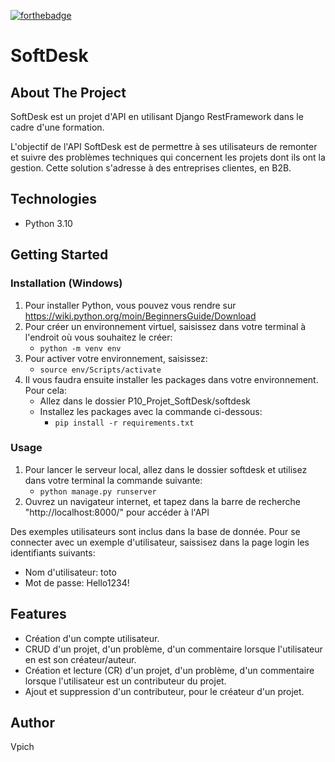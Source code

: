 [![forthebadge](https://forthebadge.com/images/badges/made-with-python.svg)](https://forthebadge.com)

# SoftDesk

## About The Project

SoftDesk est un projet d'API en utilisant Django RestFramework dans le cadre d'une formation.

L'objectif de l'API SoftDesk est de permettre à ses utilisateurs de remonter et suivre des problèmes techniques qui concernent les projets dont ils ont la gestion.
Cette solution s'adresse à des entreprises clientes, en B2B.

## Technologies

- Python 3.10

## Getting Started

### Installation (Windows)

1. Pour installer Python, vous pouvez vous rendre sur https://wiki.python.org/moin/BeginnersGuide/Download
2. Pour créer un environnement virtuel, saisissez dans votre terminal à l'endroit où vous souhaitez le créer:
    - `python -m venv env`
3. Pour activer votre environnement, saisissez:
    - `source env/Scripts/activate`
4. Il vous faudra ensuite installer les packages dans votre environnement. Pour cela:
   - Allez dans le dossier P10_Projet_SoftDesk/softdesk
   - Installez les packages avec la commande ci-dessous:
     - `pip install -r requirements.txt`

### Usage

1. Pour lancer le serveur local, allez dans le dossier softdesk et utilisez dans votre terminal la commande suivante:
    - `python manage.py runserver`
2. Ouvrez un navigateur internet, et tapez dans la barre de recherche "http://localhost:8000/" pour accéder à l'API

Des exemples utilisateurs sont inclus dans la base de donnée.
Pour se connecter avec un exemple d'utilisateur, saissisez dans la page login les identifiants suivants:
- Nom d'utilisateur: toto
- Mot de passe: Hello1234!

## Features

- Création d'un compte utilisateur.
- CRUD d'un projet, d'un problème, d'un commentaire lorsque l'utilisateur en est son créateur/auteur.
- Création et lecture (CR) d'un projet, d'un problème, d'un commentaire lorsque l'utilisateur est un contributeur du projet.
- Ajout et suppression d'un contributeur, pour le créateur d'un projet.

## Author

Vpich
